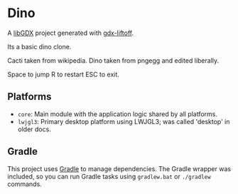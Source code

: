 # Dino

A [libGDX](https://libgdx.com/) project generated with [gdx-liftoff](https://github.com/libgdx/gdx-liftoff).

Its a basic dino clone.

Cacti taken from wikipedia.
Dino taken from pngegg and edited liberally.

Space to jump
R to restart
ESC to exit.


## Platforms

- `core`: Main module with the application logic shared by all platforms.
- `lwjgl3`: Primary desktop platform using LWJGL3; was called 'desktop' in older docs.

## Gradle

This project uses [Gradle](https://gradle.org/) to manage dependencies.
The Gradle wrapper was included, so you can run Gradle tasks using `gradlew.bat` or `./gradlew` commands.
